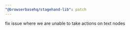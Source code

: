 ```yaml
---
"@browserbasehq/stagehand-lib": patch
---
```


fix issue where we are unable to take actions on text nodes
